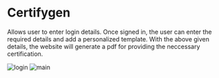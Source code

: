 # Certifygen
Allows user to enter login details.
Once signed in, the user can enter the required details and add a personalized template.
With the above given details, the website will generate a pdf for providing the neccessary certification.

![login](https://github.com/Grace-Maria-Kurian/Certigen/assets/161134687/6514a8ae-c8eb-453d-9cfe-201e462b1c82)
![main](https://github.com/Grace-Maria-Kurian/Certigen/assets/161134687/3a595e77-d4ff-484b-8479-d9303d606220)


